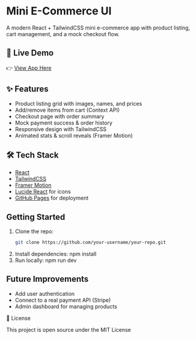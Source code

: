 # Mini E-Commerce UI

A modern React + TailwindCSS mini e-commerce app with product listing, cart management, and a mock checkout flow.

## 🚀 Live Demo  
👉 [View App Here](https://denmal-minishop.netlify.app/)  

## ✨ Features
- Product listing grid with images, names, and prices
- Add/remove items from cart (Context API)
- Checkout page with order summary
- Mock payment success & order history
- Responsive design with TailwindCSS
- Animated stats & scroll reveals (Framer Motion)

## 🛠 Tech Stack
- [React](https://react.dev/)
- [TailwindCSS](https://tailwindcss.com/)
- [Framer Motion](https://www.framer.com/motion/)
- [Lucide React](https://lucide.dev/) for icons
- [GitHub Pages](https://pages.github.com/) for deployment

##  Getting Started

1. Clone the repo:
   ```bash
   git clone https://github.com/your-username/your-repo.git
2. Install dependencies:
    npm install
3. Run locally:
   npm run dev

## Future Improvements
- Add user authentication
- Connect to a real payment API (Stripe)
- Admin dashboard for managing products


📜 License

This project is open source under the MIT License

